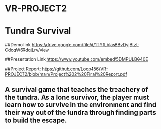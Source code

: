 # VR-PROJECT2

# Tundra Survival
##Demo link https://drive.google.com/file/d/1TYfLblasBBvDyjBtzt-CdcqW6RdqjLry/view

##Presentation Link https://www.youtube.com/embed/5DMPULBG40E

##Project Report: https://github.com/Loop456/VR-PROJECT2/blob/main/Project%202%20Final%20Report.pdf
## A survival game that teaches the treachery of the tundra. As a lone survivor, the player must learn how to survive in the environment and find their way out of the tundra through finding parts to build the escape.
